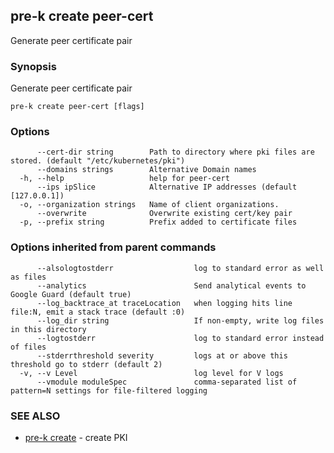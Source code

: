 ## pre-k create peer-cert

Generate peer certificate pair

### Synopsis

Generate peer certificate pair

```
pre-k create peer-cert [flags]
```

### Options

```
      --cert-dir string        Path to directory where pki files are stored. (default "/etc/kubernetes/pki")
      --domains strings        Alternative Domain names
  -h, --help                   help for peer-cert
      --ips ipSlice            Alternative IP addresses (default [127.0.0.1])
  -o, --organization strings   Name of client organizations.
      --overwrite              Overwrite existing cert/key pair
  -p, --prefix string          Prefix added to certificate files
```

### Options inherited from parent commands

```
      --alsologtostderr                  log to standard error as well as files
      --analytics                        Send analytical events to Google Guard (default true)
      --log_backtrace_at traceLocation   when logging hits line file:N, emit a stack trace (default :0)
      --log_dir string                   If non-empty, write log files in this directory
      --logtostderr                      log to standard error instead of files
      --stderrthreshold severity         logs at or above this threshold go to stderr (default 2)
  -v, --v Level                          log level for V logs
      --vmodule moduleSpec               comma-separated list of pattern=N settings for file-filtered logging
```

### SEE ALSO

* [pre-k create](pre-k_create.md)	 - create PKI

